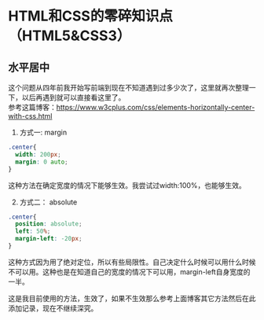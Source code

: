 # HTML和CSS的零碎知识点（HTML5&CSS3）

## 水平居中
这个问题从四年前我开始写前端到现在不知道遇到过多少次了，这里就再次整理一下，以后再遇到就可以直接看这里了。  
参考这篇博客：https://www.w3cplus.com/css/elements-horizontally-center-with-css.html  
1. 方式一: margin
```css
.center{
  width: 200px;
  margin: 0 auto;
}
```
这种方法在确定宽度的情况下能够生效。我尝试过width:100%，也能够生效。

2. 方式二： absolute
```css
.center{
  position: absolute;
  left: 50%;
  margin-left: -20px;
}
```
这种方式因为用了绝对定位，所以有些局限性。自己决定什么时候可以用什么时候不可以用。这种也是在知道自己的宽度的情况下可以用，margin-left自身宽度的一半。

这是我目前使用的方法，生效了，如果不生效那么参考上面博客其它方法然后在此添加记录，现在不继续深究。
